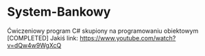 # System-Bankowy
Ćwiczeniowy program C# skupiony na programowaniu obiektowym [COMPLETED]
Jakiś link: https://www.youtube.com/watch?v=dQw4w9WgXcQ

